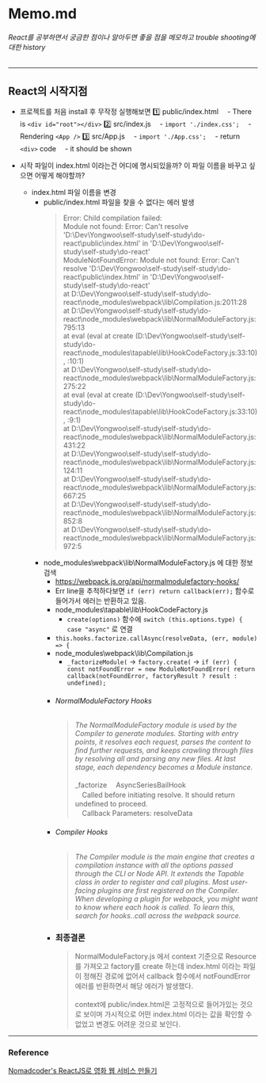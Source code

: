 # Memo.md
###### React를 공부하면서 궁금한 점이나 알아두면 좋을 점을 메모하고 trouble shooting에 대한 history

---
## React의 시작지점

- 프로젝트를 처음 install 후 무작정 실행해보면
  1️⃣ public/index.html 
  　- There is `<div id="root"></div>`
  2️⃣ src/index.js
  　- `import './index.css';`
  　- Rendering `<App />`
  3️⃣ src/App.js 
  　- `import './App.css';`
  　- return `<div>` code
  　- it should be shown

- 시작 파일이 index.html 이라는건 어디에 명시되있을까? 이 파일 이름을 바꾸고 싶으면 어떻게 해야할까?
  - index.html 파일 이름을 변경
    - public/index.html 파일을 찾을 수 없다는 에러 발생
      > Error: Child compilation failed:\
  Module not found: Error: Can't resolve 'D:\Dev\Yongwoo\self-study\self-study\do-react\public\index.html' in 'D:\Dev\Yongwoo\self-study\self-study\do-react'\
  ModuleNotFoundError: Module not found: Error: Can't resolve 'D:\Dev\Yongwoo\self-study\self-study\do-react\public\index.html' in 'D:\Dev\Yongwoo\self-study\self-study\do-react'\
      at D:\Dev\Yongwoo\self-study\self-study\do-react\node_modules\webpack\lib\Compilation.js:2011:28\
      at D:\Dev\Yongwoo\self-study\self-study\do-react\node_modules\webpack\lib\NormalModuleFactory.js:795:13\
      at eval (eval at create (D:\Dev\Yongwoo\self-study\self-study\do-react\node_modules\tapable\lib\HookCodeFactory.js:33:10), <anonymous>:10:1)\
      at D:\Dev\Yongwoo\self-study\self-study\do-react\node_modules\webpack\lib\NormalModuleFactory.js:275:22\
      at eval (eval at create (D:\Dev\Yongwoo\self-study\self-study\do-react\node_modules\tapable\lib\HookCodeFactory.js:33:10), <anonymous>:9:1)\
      at D:\Dev\Yongwoo\self-study\self-study\do-react\node_modules\webpack\lib\NormalModuleFactory.js:431:22\
      at D:\Dev\Yongwoo\self-study\self-study\do-react\node_modules\webpack\lib\NormalModuleFactory.js:124:11\
      at D:\Dev\Yongwoo\self-study\self-study\do-react\node_modules\webpack\lib\NormalModuleFactory.js:667:25\
      at D:\Dev\Yongwoo\self-study\self-study\do-react\node_modules\webpack\lib\NormalModuleFactory.js:852:8\
      at D:\Dev\Yongwoo\self-study\self-study\do-react\node_modules\webpack\lib\NormalModuleFactory.js:972:5
    - node_modules\webpack\lib\NormalModuleFactory.js 에 대한 정보 검색
      - https://webpack.js.org/api/normalmodulefactory-hooks/
      - Err line을 추적하다보면 `if (err) return callback(err);` 함수로 들어가서 에러는 반환하고 있음.
      - node_modules\tapable\lib\HookCodeFactory.js
        - `create(options)` 함수에 `switch (this.options.type) { case "async"` 로 연결
      - `this.hooks.factorize.callAsync(resolveData, (err, module) => {`
      - node_modules\webpack\lib\Compilation.js
        - `_factorizeModule(` → `factory.create(` → `if (err) { const notFoundError = new ModuleNotFoundError( return callback(notFoundError, factoryResult ? result : undefined);`
      - ###### NormalModuleFactory Hooks
        >_The NormalModuleFactory module is used by the Compiler to generate modules. Starting with entry points, it resolves each request, parses the content to find further requests, and keeps crawling through files by resolving all and parsing any new files. At last stage, each dependency becomes a Module instance._\
        \
        _factorize
      　AsyncSeriesBailHook\
      　Called before initiating resolve. It should return undefined to proceed.\
      　Callback Parameters: resolveData
      - ###### Compiler Hooks
        >_The Compiler module is the main engine that creates a compilation instance with all the options passed through the CLI or Node API. It extends the Tapable class in order to register and call plugins. Most user-facing plugins are first registered on the Compiler. When developing a plugin for webpack, you might want to know where each hook is called. To learn this, search for hooks.<hook name>.call across the webpack source._
      - ### 최종결론
        > NormalModuleFactory.js 에서 context 기준으로 Resource를 가져오고 factory를 create 하는데 index.html 이라는 파일이 정해진 경로에 없어서 callback 함수에서 notFoundError 에러를 반환하면서 해당 에러가 발생했다.\
        \
        context에 public/index.html은 고정적으로 들어가있는 것으로 보이며 가시적으로 어떤 index.html 이라는 값을 확인할 수 없었고 변경도 어려운 것으로 보인다.
        
---

### Reference
[Nomadcoder's ReactJS로 영화 웹 서비스 만들기](https://nomadcoders.co/react-for-beginners/lobby)